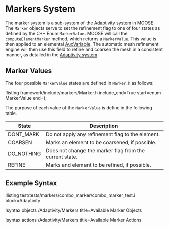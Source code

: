# Markers System

The marker system is a sub-system of the [Adaptivity system](systems/Adaptivity/index.md)
in MOOSE. The `Marker` objects serve to set the refinement flag to one of
four states as defined by the C++ Enum `MarkerValue`. MOOSE
will call the `computeElementMarker` method,
which returns a `MarkerValue`. This value is then applied to an
elemental [AuxVariable](systems/AuxVariables/index.md). The automatic mesh
refinement engine will then use this field to refine and coarsen the
mesh in a consistent manner, as detailed in the [Adaptivity system](systems/Adaptivity/index.md).

## Marker Values
The four possible `MarkerValue` states are defined in `Marker.h` as
follows:

!listing framework/include/markers/Marker.h include_end=True start=enum MarkerValue end=};

The purpose of each value of the `MarkerValue` is define in the
following table.

| State | Description |
| ----- | ----------- |
| DONT_MARK | Do not apply any refinement flag to the element. |
| COARSEN | Marks an element to be coarsened, if possible. |
| DO_NOTHING | Does not change the marker flag from the current state. |
| REFINE | Marks and element to be refined, if possible. |

## Example Syntax
!listing test/tests/markers/combo_marker/combo_marker_test.i block=Adaptivity

!syntax objects /Adaptivity/Markers title=Available Marker Objects

!syntax actions /Adaptivity/Markers title=Available Marker Actions
